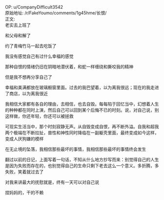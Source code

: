 
OP: u/CompanyDifficult3542  
原始地址: /r/FakeYoumo/comments/1g45hme/长恨/  
正文:  
老实去上班了

和父母和解了

约了青梅竹马一起去吃饭了

我没有感觉自己有过什么幸福的感觉

那种自恨的情绪仍旧在阴暗地潜伏着，和蛇一样缠绕和撕咬我的精神

但是我不想再分享自己了

幸福和美满都放在玻璃橱窗里面。过去的我巴望着，以为离我很远；现在的我走进了商店，以为离我很近

我相信大家都有各自的理由，去相信，也去自毁。每每陷于回忆当中，幻想着人生的种种都在同时上演，然后自己可以回到某个后悔不已的时刻。说，对自己说，别这样做，你还年轻，你还可以被拯救

可现实生活当中，那个时刻寂静无声。从自毁变成自恨，再不断外溢。自我和超我两个极端在不断拉扯，兽性和神性同时降临在一副躯壳里面，最终变成如今这样，变成人厌狗嫌的模样

在无止境的坠落，我相信那些最坏的事情，我相信那些最坏的事情终会发生

翻过以前的日记，上面写着一句话，不知从什么地方抄写而来：别觉得自己的人生是因为失败而存在的，也别觉得自己的生命只剩下老去这么一个意义。多折腾，多失败，笑着就过去了

对我来讲最大的抚慰就是，终有一天可以对自己说

捏妈妈的，干的不赖
